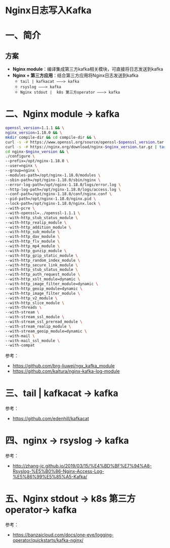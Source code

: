 # Nginx日志写入Kafka

# 一、简介

## 方案

- **Nginx module**：编译集成第三方kafka相关模块，可直接将日志发送到kafka
- **Nginx + 第三方应用**：结合第三方应用将Nginx日志发送到kafka
  - `tail | kafkacat ———> kafka`
  - `rsyslog ———> kafka`
  - `Nginx stdout |  k8s 第三方operator ———> kafka`

# 二、Nginx module -> kafka



```bash
openssl_version=1.1.1 && \
nginx_version=1.18.0 && \
mkdir compile-dir && cd compile-dir && \
curl -s -# https://www.openssl.org/source/openssl-$openssl_version.tar.gz | tar zxf - -C ./ && \
curl -s -# https://nginx.org/download/nginx-$nginx_version.tar.gz | tar zxf - -C ./ && \
cd nginx-$nginx_version && \
./configure \
--prefix=/opt/nginx-1.18.0 \
--user=nginx \
--group=nginx \
--modules-path=/opt/nginx-1.18.0/modules \
--sbin-path=/opt/nginx-1.18.0/sbin/nginx \
--error-log-path=/opt/nginx-1.18.0/logs/error.log \
--http-log-path=/opt/nginx-1.18.0/logs/access.log \
--conf-path=/opt/nginx-1.18.0/conf/nginx.conf \
--pid-path=/opt/nginx-1.18.0/nginx.pid \
--lock-path=/opt/nginx-1.18.0/nginx.lock \
--with-pcre \
--with-openssl=../openssl-1.1.1 \
--with-http_stub_status_module \
--with-http_realip_module \
--with-http_addition_module \
--with-http_sub_module \
--with-http_dav_module \
--with-http_flv_module \
--with-http_mp4_module \
--with-http_gunzip_module \
--with-http_gzip_static_module \
--with-http_random_index_module \
--with-http_secure_link_module \
--with-http_stub_status_module \
--with-http_auth_request_module \
--with-http_xslt_module=dynamic \
--with-http_image_filter_module=dynamic \
--with-http_geoip_module=dynamic \
--with-http_image_filter_module \
--with-http_v2_module \
--with-http_slice_module \
--with-threads \
--with-stream \
--with-stream_ssl_module \
--with-stream_ssl_preread_module \
--with-stream_realip_module \
--with-stream_geoip_module=dynamic \
--with-mail \
--with-mail_ssl_module \
--with-compat
```



参考：

- https://github.com/brg-liuwei/ngx_kafka_module
- https://github.com/kaltura/nginx-kafka-log-module

# 三、tail | kafkacat -> kafka

参考：

- https://github.com/edenhill/kafkacat

# 四、nginx -> rsyslog -> kafka

参考：

- http://zhang-jc.github.io/2019/03/15/%E4%BD%BF%E7%94%A8-Rsyslog-%E5%B0%86-Nginx-Access-Log-%E5%86%99%E5%85%A5-Kafka/

# 五、Nginx stdout -> k8s 第三方operator-> kafka

参考：

- https://banzaicloud.com/docs/one-eye/logging-operator/quickstarts/kafka-nginx/

